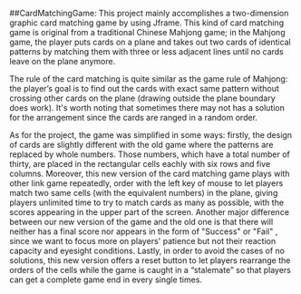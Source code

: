 ##CardMatchingGame:
This project mainly accomplishes a two-dimension graphic card matching game by using Jframe. This kind of card matching game is original from a traditional Chinese Mahjong game; in the Mahjong game, the player puts cards on a plane and takes out two cards of identical patterns by matching them with three or less adjacent lines until no cards leave on the plane anymore. 

The rule of the card matching is quite similar as the game rule of Mahjong: the player’s goal is to find out the cards with exact same pattern without crossing other cards on the plane (drawing outside the plane boundary does work). It's worth noting that sometimes there may not has a solution for the arrangement since the cards are ranged in a random order.

As for the project, the game was simplified in some ways: firstly, the design of cards are slightly different with the old game where the patterns are replaced by whole numbers. Those numbers, which have a total number of thirty, are placed in the rectangular cells eachly with six rows and five columns. Moreover, this new version of the card matching game plays with other link game repeatedly, order with the left key of mouse to let players match two same cells (with the equivalent numbers) in the plane, giving players unlimited time to try to match cards as many as possible, with the scores appearing in the upper part of the screen. Another major difference between our new version of the game and the old one is that there will neither has a final score nor appears in the form of "Success" or "Fail" , since we want to focus more on players' patience but not their reaction capacity and eyesight conditions. Lastly, in order to avoid the cases of no solutions, this new version offers a reset button to let players rearrange the orders of the cells while the game is caught in a “stalemate” so that players can get a complete game end in every single times.
